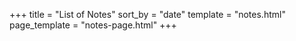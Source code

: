 +++
title = "List of Notes"
sort_by = "date"
template = "notes.html"
page_template = "notes-page.html"
+++

